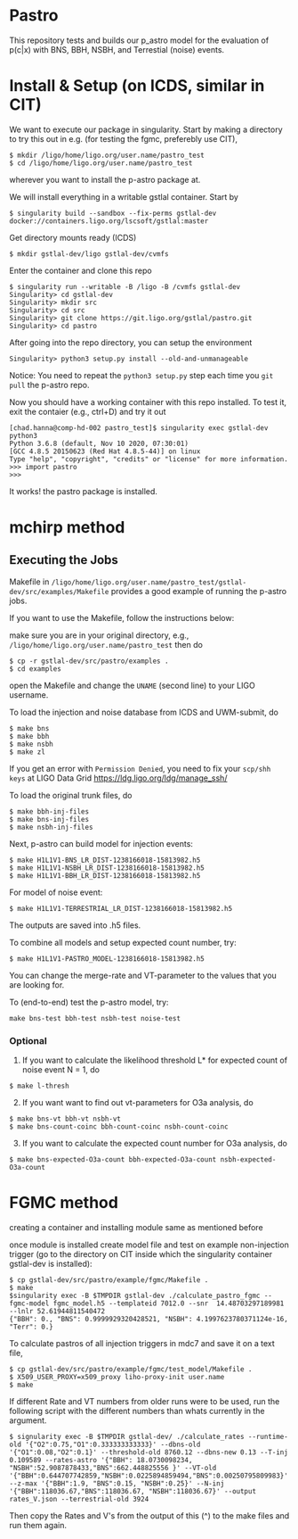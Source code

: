 # Pastro

This repository tests and builds our p_astro model for the evaluation of p(c|x) with BNS, BBH, NSBH, and Terrestial (noise) events.


# Install & Setup (on ICDS, similar in CIT)

We want to execute our package in singularity. Start by making a directory to try this out in e.g. (for testing the fgmc, preferebly use CIT),

```
$ mkdir /ligo/home/ligo.org/user.name/pastro_test
$ cd /ligo/home/ligo.org/user.name/pastro_test
```
wherever you want to install the p-astro package at. 

We will install everything in a writable gstlal container. Start by 

```
$ singularity build --sandbox --fix-perms gstlal-dev docker://containers.ligo.org/lscsoft/gstlal:master
```

Get directory mounts ready (ICDS)

```
$ mkdir gstlal-dev/ligo gstlal-dev/cvmfs
```

Enter the container and clone this repo

```
$ singularity run --writable -B /ligo -B /cvmfs gstlal-dev
Singularity> cd gstlal-dev
Singularity> mkdir src
Singularity> cd src
Singularity> git clone https://git.ligo.org/gstlal/pastro.git
Singularity> cd pastro
```

After going into the repo directory, you can setup the environment


```
Singularity> python3 setup.py install --old-and-unmanageable
```

Notice: You need to repeat the `python3 setup.py` step each time you `git pull` the p-astro repo. 

Now you should have a working container with this repo installed. To test it, exit the contaier (e.g., ctrl+D) and try it out

```
[chad.hanna@comp-hd-002 pastro_test]$ singularity exec gstlal-dev python3 
Python 3.6.8 (default, Nov 10 2020, 07:30:01) 
[GCC 4.8.5 20150623 (Red Hat 4.8.5-44)] on linux
Type "help", "copyright", "credits" or "license" for more information.
>>> import pastro
>>>
```

It works! the pastro package is installed.

# mchirp method

## Executing the Jobs

Makefile in `/ligo/home/ligo.org/user.name/pastro_test/gstlal-dev/src/examples/Makefile` provides a good example of running the p-astro jobs.


If you want to use the Makefile, follow the instructions below:

make sure you are in your original directory, e.g., `/ligo/home/ligo.org/user.name/pastro_test` then do

```
$ cp -r gstlal-dev/src/pastro/examples .
$ cd examples
```

open the Makefile and change the `UNAME` (second line) to your LIGO username.  

To load the injection and noise database from ICDS and UWM-submit, do

```
$ make bns
$ make bbh
$ make nsbh
$ make zl
```
If you get an error with `Permission Denied`, you need to fix your `scp/shh keys` at LIGO Data Grid https://ldg.ligo.org/ldg/manage_ssh/ 

To load the original trunk files, do

```
$ make bbh-inj-files
$ make bns-inj-files
$ make nsbh-inj-files
```

Next, p-astro can build model for injection events:

```
$ make H1L1V1-BNS_LR_DIST-1238166018-15813982.h5
$ make H1L1V1-NSBH_LR_DIST-1238166018-15813982.h5
$ make H1L1V1-BBH_LR_DIST-1238166018-15813982.h5
```

For model of noise event:

```
$ make H1L1V1-TERRESTRIAL_LR_DIST-1238166018-15813982.h5
```
The outputs are saved into .h5 files. 

To combine all models and setup expected count number, try:

```
$ make H1L1V1-PASTRO_MODEL-1238166018-15813982.h5

```

You can change the merge-rate and VT-parameter to the values that you are looking for.

To (end-to-end) test the p-astro model, try:

```
make bns-test bbh-test nsbh-test noise-test
```

### Optional

1. If you want to calculate the likelihood threshold L* for expected count of noise event N = 1, do

```
$ make l-thresh
```

2. If you want want to find out vt-parameters for O3a analysis, do

```
$ make bns-vt bbh-vt nsbh-vt
$ make bns-count-coinc bbh-count-coinc nsbh-count-coinc
```

3. If you want to calculate the expected count number for O3a analysis, do

```
$ make bns-expected-O3a-count bbh-expected-O3a-count nsbh-expected-O3a-count
```

# FGMC method


creating a container and installing module same as mentioned before

once module is installed create model file and test on example non-injection trigger (go to the directory on CIT inside which the singularity container gstlal-dev is installed):

```
$ cp gstlal-dev/src/pastro/example/fgmc/Makefile .
$ make
$singularity exec -B $TMPDIR gstlal-dev ./calculate_pastro_fgmc --fgmc-model fgmc_model.h5 --templateid 7012.0 --snr  14.48703297189981  --lnlr 52.61944811540472
{"BBH": 0., "BNS": 0.9999929320428521, "NSBH": 4.1997623780371124e-16, "Terr": 0.}
```
To calculate pastros of all injection triggers in mdc7 and save it on a text file,
```
$ cp gstlal-dev/src/pastro/example/fgmc/test_model/Makefile .
$ X509_USER_PROXY=x509_proxy liho-proxy-init user.name
$ make
```
If different Rate and VT numbers from older runs were to be used, run the following script with the different numbers than whats currently in the argument.
```
$ signularity exec -B $TMPDIR gstlal-dev/ ./calculate_rates --runtime-old '{"O2":0.75,"O1":0.333333333333}' --dbns-old '{"O1":0.08,"O2":0.1}' --threshold-old 8760.12 --dbns-new 0.13 --T-inj 0.109589 --rates-astro '{"BBH": 18.0730098234, "NSBH":52.9087878433,"BNS":662.448825556 }' --VT-old '{"BBH":0.644707742859,"NSBH":0.0225894859494,"BNS":0.00250795809983}' --z-max '{"BBH":1.9, "BNS":0.15, "NSBH":0.25}' --N-inj '{"BBH":118036.67,"BNS":118036.67, "NSBH":118036.67}' --output rates_V.json --terrestrial-old 3924
```
Then copy the Rates and V's from the output of this (^) to the make files and run them again.



